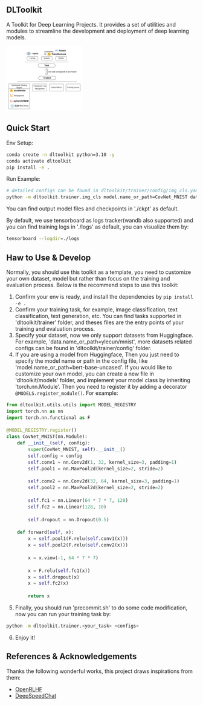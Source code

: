 ## DLToolkit

A Toolkit for Deep Learning Projects. It provides a set of utilities and modules to streamline the development and deployment of deep learning models.

<img src="Framework.png" alt="Framework" width="40%" height="40%">

## Quick Start

Env Setup:
```bash
conda create -n dltoolkit python=3.10 -y
conda activate dltoolkit
pip install -e .
```
Run Example:
```bash
# detailed configs can be found in dltoolkit/trainer/config/img_cls.yaml
python -m dltoolkit.trainer.img_cls model.name_or_path=CovNet_MNIST data.name_or_path=ylecun/mnist trainer.max_epochs=5 
```

You can find output model files and checkpoints in './ckpt' as default.

By default, we use tensorboard as logs tracker(wandb also supported) and you can find training logs in './logs' as default, you can visualize them by:
```bash
tensorboard --logdir=./logs
```

## Haw to Use & Develop
Normally, you should use this toolkit as a template, you need to customize your own dataset, model but rather than focus on the training and evaluation process. Below 
is the recommend steps to use this toolkit:

1. Confirm your env is ready, and install the dependencies by `pip install -e .`
2. Confirm your training task, for example, image classification, text classification, text generation, etc. You can find tasks supported
in 'dltoolkit/trainer' folder, and theses files are the entry points of your training and evaluation process.
3. Specify your dataset, now we only support datasets from Huggingface. For example, 'data.name_or_path=ylecun/mnist', more datasets related configs can be found in 'dltoolkit/trainer/config' folder.
4. If you are using a model from Huggingface, Then you just need to specify the model name or path in the config file, like 'model.name_or_path=bert-base-uncased'.
If you would like to customize your own model, you can create a new file in 'dltoolkit/models' folder, and implement your model class by inheriting 'torch.nn.Module'. Then you
need to register it by adding a decorator `@MODELS.register_module()`. For example:
```python
from dltoolkit.utils.utils import MODEL_REGISTRY
import torch.nn as nn
import torch.nn.functional as F

@MODEL_REGISTRY.register()
class CovNet_MNIST(nn.Module):
    def __init__(self, config):
        super(CovNet_MNIST, self).__init__()
        self.config = config
        self.conv1 = nn.Conv2d(1, 32, kernel_size=3, padding=1)
        self.pool1 = nn.MaxPool2d(kernel_size=2, stride=2)

        self.conv2 = nn.Conv2d(32, 64, kernel_size=3, padding=1)
        self.pool2 = nn.MaxPool2d(kernel_size=2, stride=2)

        self.fc1 = nn.Linear(64 * 7 * 7, 128)
        self.fc2 = nn.Linear(128, 10)

        self.dropout = nn.Dropout(0.5)

    def forward(self, x):
        x = self.pool1(F.relu(self.conv1(x)))
        x = self.pool2(F.relu(self.conv2(x)))

        x = x.view(-1, 64 * 7 * 7)

        x = F.relu(self.fc1(x))
        x = self.dropout(x)
        x = self.fc2(x)

        return x
```
5. Finally, you should run 'precommit.sh' to do some code modification, now you can run your training task by:
```bash
python -m dltoolkit.trainer.<your_task> <configs>
```
6. Enjoy it!


## References & Acknowledgements

Thanks the following wonderful works, this project draws inspirations from them:
- [OpenRLHF](https://github.com/OpenRLHF/OpenRLHF)
- [DeepSpeedChat](https://github.com/deepspeedai/DeepSpeedExamples/tree/master/applications/DeepSpeed-Chat)